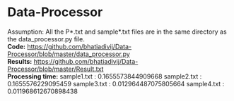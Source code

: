 # Data-Processor
Assumption: All the P*.txt and sample*.txt files are in the same directory as the data_processor.py file.\
**Code:** <https://github.com/bhatiadivij/Data-Processor/blob/master/data_processor.py>\
**Results:** <https://github.com/bhatiadivij/Data-Processor/blob/master/Result.txt>\
**Processing time:**
sample1.txt  :  0.1655573844909668
sample2.txt  :  0.1655576229095459
sample3.txt  :  0.012964487075805664
sample4.txt  :  0.011968612670898438
